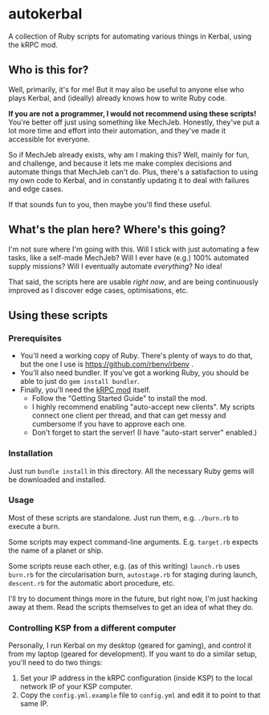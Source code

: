 # autokerbal

A collection of Ruby scripts for automating various things in Kerbal, using the kRPC mod.

## Who is this for?

Well, primarily, it's for me!  But it may also be useful to anyone else who plays Kerbal, and (ideally) already knows how to write Ruby code.

**If you are not a programmer, I would not recommend using these scripts!**  You're better off just using something like MechJeb.  Honestly, they've put a lot more time and effort into their automation, and they've made it accessible for everyone.

So if MechJeb already exists, why am I making this?  Well, mainly for fun, and challenge, and because it lets me make complex decisions and automate things that MechJeb can't do.  Plus, there's a satisfaction to using my own code to Kerbal, and in constantly updating it to deal with failures and edge cases.

If that sounds fun to you, then maybe you'll find these useful.

## What's the plan here?  Where's this going?

I'm not sure where I'm going with this.  Will I stick with just automating a few tasks, like a self-made MechJeb?  Will I ever have (e.g.) 100% automated supply missions?  Will I eventually automate *everything*?  No idea!

That said, the scripts here are usable *right now*, and are being continuously improved as I discover edge cases, optimisations, etc.

## Using these scripts

### Prerequisites

* You'll need a working copy of Ruby.  There's plenty of ways to do that, but the one I use is https://github.com/rbenv/rbenv .
* You'll also need bundler.  If you've got a working Ruby, you should be able to just do `gem install bundler`.
* Finally, you'll need the [kRPC mod](https://krpc.github.io/krpc/) itself.
  * Follow the "Getting Started Guide" to install the mod.
  * I highly recommend enabling "auto-accept new clients".  My scripts connect one client per thread, and that can get messy and cumbersome if you have to approve each one.
  * Don't forget to start the server!  (I have "auto-start server" enabled.)

### Installation

Just run `bundle install` in this directory.  All the necessary Ruby gems will be downloaded and installed.

### Usage

Most of these scripts are standalone.  Just run them, e.g. `./burn.rb` to execute a burn.

Some scripts may expect command-line arguments.  E.g. `target.rb` expects the name of a planet or ship.

Some scripts reuse each other, e.g. (as of this writing) `launch.rb` uses `burn.rb` for the circularisation burn, `autostage.rb` for staging during launch, `descent.rb` for the automatic abort procedure, etc.

I'll try to document things more in the future, but right now, I'm just hacking away at them.  Read the scripts themselves to get an idea of what they do.

### Controlling KSP from a different computer

Personally, I run Kerbal on my desktop (geared for gaming), and control it from my laptop (geared for development).  If you want to do a similar setup, you'll need to do two things:

1. Set your IP address in the kRPC configuration (inside KSP) to the local network IP of your KSP computer.
2. Copy the `config.yml.example` file to `config.yml` and edit it to point to that same IP.
